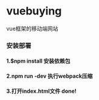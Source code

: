 # vuebuying
vue框架的移动端网站

### 安装部署
#### 1.$npm install 安装依赖包
#### 2.npm run -dev 执行webpack压缩
#### 3.打开index.html文件 done!


